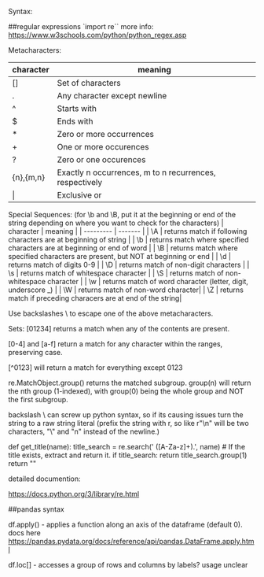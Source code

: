 Syntax:

##regular expressions
`import re``
more info: https://www.w3schools.com/python/python_regex.asp

Metacharacters:

| character | meaning |
|--------- | -------- |
| []  | Set of characters |
| .  | Any character except newline |
| ^  | Starts with |
| $  | Ends with |
| *  | Zero or more occurrences |
| +  | One or more occurences |
| ? | Zero or one occurences |
| {n},{m,n} | Exactly n occurrences, m to n recurrences, respectively |
| \| | Exclusive or |

Special Sequences: 
(for \\b and \\B, put it at the beginning or end of the string depending on where you want to check for the characters)
| character | meaning |
| --------- | ------- |
| \\A | returns match if following characters are at beginning of string |
| \\b | returns match where specified characters are at beginning or end of word |
| \\B | returns match where specified characters are present, but NOT at beginning or end |
| \\d | returns match of digits 0-9 |
| \\D | returns match of non-digit characters |
| \\s | returns match of whitespace character |
| \\S | returns match of non-whitespace character |
| \\w | returns match of word character (letter, digit, underscore _) |
| \\W | returns match of non-word character|
| \\Z | returns match if preceding characers are at end of the string|




Use backslashes \\ to escape one of the above metacharacters.

Sets: [01234] returns a match when any of the contents are present.

[0-4] and [a-f] return a match for any character within the ranges, preserving case.

[^0123] will return a match for everything except 0123

re.MatchObject.group() returns the matched subgroup. group(n) will return the nth group (1-indexed), with group(0) being the whole group and NOT the first subgroup.

backslash \\ can screw up python syntax, so if its causing issues turn the string to a raw string literal (prefix the string with r, so like r"\\n" will be two characters, "\\" and "n" instead of the newline.)

def get_title(name):
    title_search = re.search(' ([A-Za-z]+)\.', name)
    # If the title exists, extract and return it.
    if title_search:
        return title_search.group(1)
    return ""

detailed documention:

https://docs.python.org/3/library/re.html

##pandas syntax

df.apply() - applies a function along an axis of the dataframe (default 0). docs here https://pandas.pydata.org/docs/reference/api/pandas.DataFrame.apply.html

df.loc[] - accesses a group of rows and columns by labels? usage unclear


